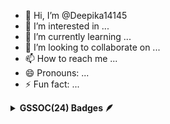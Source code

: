- 👋 Hi, I’m @Deepika14145
- 👀 I’m interested in ...
- 🌱 I’m currently learning ...
- 💞️ I’m looking to collaborate on ...
- 📫 How to reach me ...
- 😄 Pronouns: ...
- ⚡ Fun fact: ...

<!---
Deepika14145/Deepika14145 is a ✨ special ✨ repository because its `README.md` (this file) appears on your GitHub profile.
You can click the Preview link to take a look at your changes.
--->
<details>	
 <summary><b>GSSOC(24) Badges 🪶</b></summary><br>
<div style='display:flex; align-items:center; gap: 10px;' align='center'><a href="https://gssoc.girlscript.tech/leaderboard">
<img src="https://raw.githubusercontent.com/GSSoC24/Postman-Challenge/main/docs/assets/Postman%20White.png" width="100px" height="100px" />
<img src="https://raw.githubusercontent.com/GSSoC24/Postman-Challenge/main/docs/assets/1.png" width="100px" height="100px" />
<img src="https://github.com/user-attachments/assets/e46eccd4-a41a-4528-a116-ccf987716660" width="100px" height="100px" />
<img src="https://github.com/user-attachments/assets/cf8c49e5-1810-421e-9d33-784c716ed118" width="100px" height="100px" />
<img src="https://github.com/user-attachments/assets/23c1064f-742b-4850-8ceb-eddacfb1badf" width="100px" height="100px" />
<img src="https://github.com/user-attachments/assets/788b86d6-2652-4afa-a87a-cf7b4f19277b" width="100px" height="100px" />
<img src="https://github.com/user-attachments/assets/72dcfc9a-0f98-4275-b3b6-077a5fa57edd" width="100px" height="100px" />
<img src="https://github.com/user-attachments/assets/cea9ac94-5cbf-436d-9531-e8ca1a8890e5" width="100px" height="100px" />




 </a>
</div>
</details>
